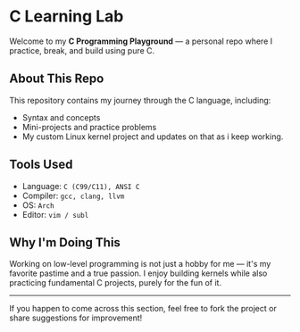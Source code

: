 # C Learning Lab 

Welcome to my **C Programming Playground** — a personal repo where I practice, break, and build using pure C.

## About This Repo

This repository contains my journey through the C language, including:
- Syntax and concepts
- Mini-projects and practice problems
- My custom Linux kernel project and updates on that as i keep working.

## Tools Used

- Language: `C (C99/C11), ANSI C`
- Compiler: `gcc, clang, llvm`
- OS: `Arch`
- Editor: `vim / subl`

## Why I'm Doing This

Working on low-level programming is not just a hobby for me — it's my favorite pastime and a true passion. I enjoy building kernels while also practicing fundamental C projects, purely for the fun of it.  

---

If you happen to come across this section, feel free to fork the project or share suggestions for improvement!


